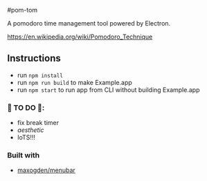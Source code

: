 #pom-tom

A pomodoro time management tool powered by Electron.

https://en.wikipedia.org/wiki/Pomodoro_Technique
## Instructions

- run `npm install`
- run `npm run build` to make Example.app
- run `npm start` to run app from CLI without building Example.app

### :construction: TO DO :construction::
- fix break timer
- *aesthetic*
- loTS!!! 

### Built with

- [maxogden/menubar](https://github.com/maxogden/menubar)
